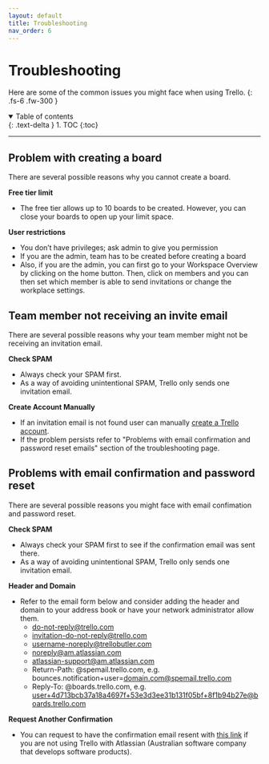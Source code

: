 ```yaml
---
layout: default
title: Troubleshooting
nav_order: 6
---
```


# Troubleshooting
Here are some of the common issues you might face when using Trello.
{: .fs-6 .fw-300 }

<details open markdown="block">
  <summary>
    Table of contents
  </summary>
  {: .text-delta }
1. TOC
{:toc}
</details>


---

## Problem with creating a board
There are several possible reasons why you cannot create a board. 


**Free tier limit**
* The free tier allows up to 10 boards to be created. However, you can close your boards to open up your limit space.

**User restrictions**
* You don’t have privileges; ask admin to give you permission
* If you are the admin, team has to be created before creating a board
* Also, if you are the admin, you can first go to your Workspace Overview by clicking on the home button. Then, click on members and you can then set which member is able to send invitations or change the workplace settings.

## Team member not receiving an invite email
There are several possible reasons why your team member might not be receiving an invitation email.

**Check SPAM**
* Always check your SPAM first. 
* As a way of avoiding unintentional SPAM, Trello only sends one invitation email.

**Create Account Manually**
* If an invitation email is not found user can manually [create a Trello account](https://trello.com/signup).
* If the problem persists refer to "Problems with email confirmation and password reset emails" section of the troubleshooting page.

## Problems with email confirmation and password reset
There are several possible reasons you might face with email confimation and password reset.

**Check SPAM**
* Always check your SPAM first to see if the confirmation email was sent there. 
* As a way of avoiding unintentional SPAM, Trello only sends one invitation email.

**Header and Domain**
* Refer to the email form below and consider adding the header and domain to your address book or have your network administrator allow them.
  * do-not-reply@trello.com
  * invitation-do-not-reply@trello.com
  * username-noreply@trellobutler.com
  * noreply@am.atlassian.com
  * atlassian-support@am.atlassian.com
  * Return-Path: @spemail.trello.com, e.g. bounces.notification+user=domain.com@spemail.trello.com
  * Reply-To: @boards.trello.com, e.g. user+4d713bcb37a18a4697f+53e3d3ee31b131f05bf+8f1b94b27e@boards.trello.com
 
**Request Another Confirmation**
* You can request to have the confirmation email resent with [this link](https://trello.com/resendValidate) if you are not using Trello with Atlassian (Australian software company that develops software products).

